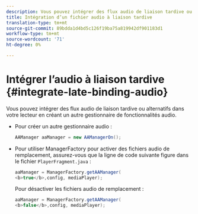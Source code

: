 ```yaml
---
description: Vous pouvez intégrer des flux audio de liaison tardive ou alternatifs dans votre lecteur en créant un autre gestionnaire de fonctionnalités audio.
title: Intégration d’un fichier audio à liaison tardive
translation-type: tm+mt
source-git-commit: 89bdda1d4bd5c126f19ba75a819942df901183d1
workflow-type: tm+mt
source-wordcount: '71'
ht-degree: 0%

---
```



# Intégrer l’audio à liaison tardive {#integrate-late-binding-audio}

Vous pouvez intégrer des flux audio de liaison tardive ou alternatifs dans votre lecteur en créant un autre gestionnaire de fonctionnalités audio.

* Pour créer un autre gestionnaire audio :

   ```java
   AAManager aaManager = new AAManagerOn(); 
   ```

* Pour utiliser ManagerFactory pour activer des fichiers audio de remplacement, assurez-vous que la ligne de code suivante figure dans le fichier `PlayerFragment.java` :

   ```java
   aaManager = ManagerFactory.getAAManager( 
   <b>true</b>,config, mediaPlayer);
   ```

   Pour désactiver les fichiers audio de remplacement :

   ```java
   aaManager = ManagerFactory.getAAManager( 
   <b>false</b>,config, mediaPlayer);
   ```

